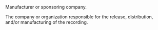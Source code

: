 

<tr>
<td>
<a name="RMM"></a>
</td>
<td markdown="1">
<span class="reference-summary">
	Manufacturer or sponsoring company.
</span>

The company or organization responsible for the release, distribution,
and/or manufacturing of the recording.

</td>
</tr>


